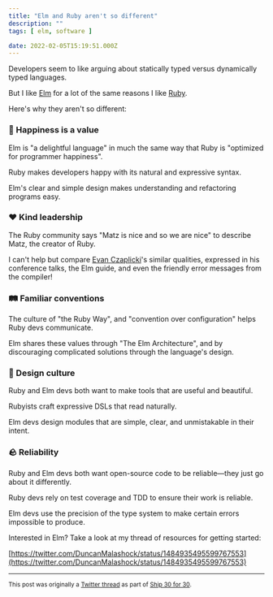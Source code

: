 ```yaml
---
title: "Elm and Ruby aren't so different"
description: ""
tags: [ elm, software ]

date: 2022-02-05T15:19:51.000Z
---
```


Developers seem to like arguing about statically typed versus dynamically typed languages.

But I like [Elm](https://twitter.com/elmlang) for a lot of the same reasons I like [Ruby](https://twitter.com/rubylangorg).

Here's why they aren't so different:

### 🥰 Happiness is a value

Elm is "a delightful language" in much the same way that Ruby is "optimized for programmer happiness".

Ruby makes developers happy with its natural and expressive syntax.

Elm's clear and simple design makes understanding and refactoring programs easy.

### ❤️ Kind leadership

The Ruby community says "Matz is nice and so we are nice" to describe Matz, the creator of Ruby.

I can't help but compare [Evan Czaplicki](https://twitter.com/evancz)'s similar qualities, expressed in his conference talks, the Elm guide, and even the friendly error messages from the compiler!

### 🛤 Familiar conventions

The culture of "the Ruby Way", and "convention over configuration" helps Ruby devs communicate.

Elm shares these values through "The Elm Architecture", and by discouraging complicated solutions through the language's design.

### 🎨 Design culture

Ruby and Elm devs both want to make tools that are useful and beautiful.

Rubyists craft expressive DSLs that read naturally.

Elm devs design modules that are simple, clear, and unmistakable in their intent.

### 🪨 Reliability

Ruby and Elm devs both want open-source code to be reliable—they just go about it differently.

Ruby devs rely on test coverage and TDD to ensure their work is reliable.

Elm devs use the precision of the type system to make certain errors impossible to produce.

Interested in Elm? Take a look at my thread of resources for getting started:

[https://twitter.com/DuncanMalashock/status/1484935495599767553](https://twitter.com/DuncanMalashock/status/1484935495599767553)

---

<small>This post was originally a [Twitter thread](https://twitter.com/DuncanMalashock/status/1489982107518652421) as part of [Ship 30 for 30](https://www.ship30for30.com/).</small>